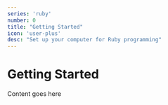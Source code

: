 ```yaml
---
series: 'ruby'
number: 0
title: "Getting Started"
icon: 'user-plus'
desc: "Set up your computer for Ruby programming"
---
```

# Getting Started

Content goes here
